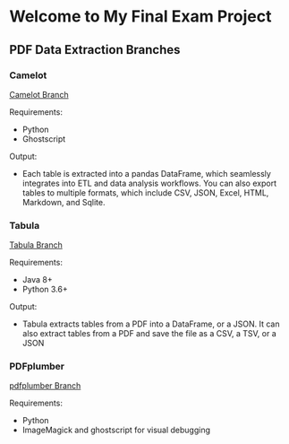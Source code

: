 # Welcome to My Final Exam Project


## PDF Data Extraction Branches

### Camelot
[Camelot Branch](https://github.com/ddorenDK/kea-final-exam/tree/camelot)

Requirements:
- Python
- Ghostscript

Output:
- Each table is extracted into a pandas DataFrame, which seamlessly integrates into ETL and data analysis workflows. You can also export tables to multiple formats, which include CSV, JSON, Excel, HTML, Markdown, and Sqlite.

### Tabula
[Tabula Branch](https://github.com/ddorenDK/kea-final-exam/tree/tabula)

Requirements:
- Java 8+
- Python 3.6+

Output:
- Tabula extracts tables from a PDF into a DataFrame, or a JSON. It can also extract tables from a PDF and save the file as a CSV, a TSV, or a JSON

### PDFplumber
[pdfplumber Branch](https://github.com/ddorenDK/kea-final-exam/tree/pdfplumber)

Requirements:
- Python
- ImageMagick and ghostscript for visual debugging
